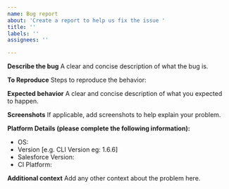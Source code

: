 ```yaml
---
name: Bug report
about: 'Create a report to help us fix the issue '
title: ''
labels: ''
assignees: ''

---
```


**Describe the bug**
A clear and concise description of what the bug is.

**To Reproduce**
Steps to reproduce the behavior:


**Expected behavior**
A clear and concise description of what you expected to happen.

**Screenshots**
If applicable, add screenshots to help explain your problem.

**Platform Details (please complete the following information):**
 - OS: 
 - Version [e.g. CLI Version  eg: 1.6.6]
 - Salesforce Version:
 - CI Platform: 


**Additional context**
Add any other context about the problem here.
